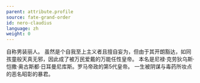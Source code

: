 ```yaml
---
parent: attribute.profile
source: fate-grand-order
id: nero-claudius
language: zh
weight: 0
---
```


自称男装丽人。
虽然是个自我至上主义者且擅自妄为，但由于其开朗豁达，如同孩童般天真无邪，因此成了被万民爱戴的万能任性皇帝。
本名是尼禄·克劳狄乌斯·恺撒·奥古斯都·日耳曼尼库斯。罗马帝政的第5代皇帝。
一生被阴谋与毒药所妆点的恶名昭彰的暴君。
